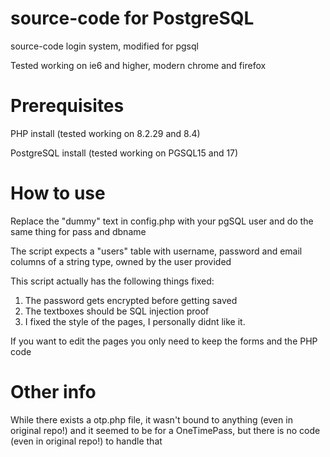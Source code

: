 # source-code for PostgreSQL
source-code login system, modified for pgsql

Tested working on ie6 and higher, modern chrome and firefox

# Prerequisites
PHP install (tested working on 8.2.29 and 8.4)

PostgreSQL install (tested working on PGSQL15 and 17)

# How to use
Replace the "dummy" text in config.php with your pgSQL user and do the same thing for pass and dbname

The script expects a "users" table with username, password and email columns of a string type, owned by the user provided

This script actually has the following things fixed:
1. The password gets encrypted before getting saved
2. The textboxes should be SQL injection proof
3. I fixed the style of the pages, I personally didnt like it.

If you want to edit the pages you only need to keep the forms and the PHP code

# Other info
While there exists a otp.php file, it wasn't bound to anything (even in original repo!) and it seemed to be for a OneTimePass, but there is no code (even in original repo!) to handle that